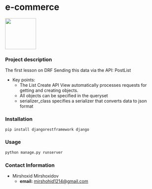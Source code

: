 # e-commerce
<img src="https://avatars.mds.yandex.net/i?id=b4d9b1733e19cf30de2249dfbb64741020215950-12890380-images-thumbs&n=13" width="100">

### Project description
The first lesson on DRF
Sending this data via the API: PostList
- Key points:
    - The List Create API View automatically processes requests for getting and creating objects.
    - All objects can be specified in the queryset
    - serializer_class specifies a serializer that converts data to json format

### Installation
```bash
pip install djangorestframework django
```

### Usage
```bash
python manage.py runserver
```

### Contact Information
- Mirshoxid Mirshoxidov
    - **email:** mirshohid1214@gmail.com